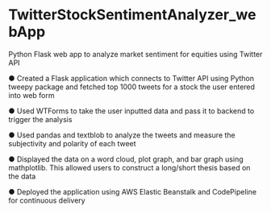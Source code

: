 # TwitterStockSentimentAnalyzer_webApp
Python Flask web app to analyze market sentiment for equities using Twitter API

● Created a Flask application which connects to Twitter API using Python tweepy package and fetched top 1000 tweets for a stock the user
entered into web form

● Used WTForms to take the user inputted data and pass it to backend to trigger the analysis

● Used pandas and textblob to analyze the tweets and measure the subjectivity and polarity of each tweet

● Displayed the data on a word cloud, plot graph, and bar graph using mathplotlib. This allowed users to construct a long/short thesis based
on the data

● Deployed the application using AWS Elastic Beanstalk and CodePipeline for continuous delivery
